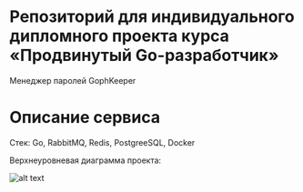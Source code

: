 # Репозиторий для индивидуального дипломного проекта курса «Продвинутый Go-разработчик»

Менеджер паролей GophKeeper

# Описание сервиса

Стек: Go, RabbitMQ, Redis, PostgreeSQL, Docker

Верхнеуровневая диаграмма проекта:

![alt text](https://github.com/dimsonson/doc/highleveldiagram.png?raw=true)



